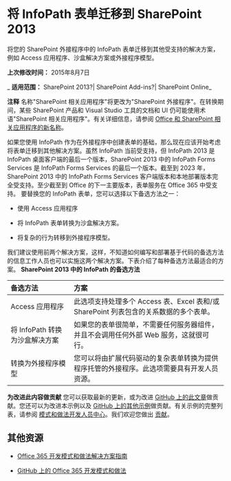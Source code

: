 ﻿
# 将 InfoPath 表单迁移到 SharePoint 2013
将您的 SharePoint 外接程序中的 InfoPath 表单迁移到其他受支持的解决方案，例如 Access 应用程序、沙盒解决方案或外接程序模型。

 **上次修改时间：** 2015年8月7日

 _ **适用范围：** SharePoint 2013?| SharePoint Add-ins?| SharePoint Online_

 **注释**  名称"SharePoint 相关应用程序"将更改为"SharePoint 外接程序"。在转换期间，某些 SharePoint 产品和 Visual Studio 工具的文档和 UI 仍可能使用术语"SharePoint 相关应用程序"。有关详细信息，请参阅 [Office 和 SharePoint 相关应用程序的新名称](05b07b04-6c8b-4b7e-bd86-e32c589dfead.md#bk_newname)。

如果您使用 InfoPath 作为在外接程序中创建表单的基础，那么现在应该开始考虑将表单迁移到其他解决方案。虽然 InfoPath 当前受支持，但 InfoPath 2013 是 InfoPath 桌面客户端的最后一个版本，SharePoint 2013 中的 InfoPath Forms Services 是 InfoPath Forms Services 的最后一个版本。截至到 2023 年，SharePoint 2013 中的 InfoPath Forms Services 客户端版本和本地部署版本完全受支持。至少截至到 Office 的下一主要版本，表单服务在 Office 365 中受支持。
要替换您的 InfoPath 表单，您可以选择以下备选方法之一：

- 使用 Access 应用程序
    
- 将 InfoPath 表单转换为沙盒解决方案。
    
- 将复杂的行为转移到外接程序模型。
    
我们建议使用前两个解决方案，这样，不知道如何编写和部署基于代码的备选方法的信息工作人员也可以实施这两个解决方案。下表介绍了每种备选方法最适合的方案。
 **SharePoint 2013 中的 InfoPath 的备选方法**


|**备选方法**|**方案**|
|:-----|:-----|
|Access 应用程序|此选项支持处理多个 Access 表、Excel 表和/或 SharePoint 列表包含的关系数据的多个表单。|
|将 InfoPath 转换为沙盒解决方案|如果您的表单很简单，不需要任何服务器组件，并且不会调用任何外部 Web 服务，这就很可行。|
|转换为外接程序模型|您可以将由扩展代码驱动的复杂表单转换为提供程序托管的外接程序。此选项需要具有开发人员资源。|
 **为改进此内容做贡献**
您可以获取最新的更新，或为改进 [GitHub 上的此文章](https://github.com/OfficeDev/PnP-Guidance/blob/master/articles/Migrate-InfoPath-forms-to-SharePoint.md)做贡献。您还可以为改进本示例以及 [GitHub 上的其他示例](https://github.com/OfficeDev/PnP)做贡献。有关示例的完整列表，请参阅 [模式和做法开发人员中心](http://dev.office.com/patterns-and-practices)。我们欢迎您做出 [贡献](https://github.com/OfficeDev/PnP/wiki/contributing-to-Office-365-developer-patterns-and-practices)。 

## 其他资源



- [Office 365 开发模式和做法解决方案指南](office-365-development-patterns-and-practices-solution-guidance.md)
    
- [GitHub 上的 Office 365 开发模式和做法](https://github.com/OfficeDev/PnP)
    
